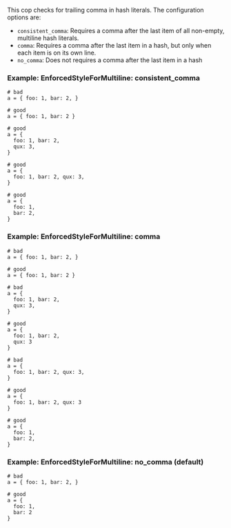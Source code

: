This cop checks for trailing comma in hash literals.
The configuration options are:

* `consistent_comma`: Requires a comma after the
last item of all non-empty, multiline hash literals.
* `comma`: Requires a comma after the last item in a hash,
but only when each item is on its own line.
* `no_comma`: Does not requires a comma after the
last item in a hash

### Example: EnforcedStyleForMultiline: consistent_comma

    # bad
    a = { foo: 1, bar: 2, }

    # good
    a = { foo: 1, bar: 2 }

    # good
    a = {
      foo: 1, bar: 2,
      qux: 3,
    }

    # good
    a = {
      foo: 1, bar: 2, qux: 3,
    }

    # good
    a = {
      foo: 1,
      bar: 2,
    }

### Example: EnforcedStyleForMultiline: comma

    # bad
    a = { foo: 1, bar: 2, }

    # good
    a = { foo: 1, bar: 2 }

    # bad
    a = {
      foo: 1, bar: 2,
      qux: 3,
    }

    # good
    a = {
      foo: 1, bar: 2,
      qux: 3
    }

    # bad
    a = {
      foo: 1, bar: 2, qux: 3,
    }

    # good
    a = {
      foo: 1, bar: 2, qux: 3
    }

    # good
    a = {
      foo: 1,
      bar: 2,
    }

### Example: EnforcedStyleForMultiline: no_comma (default)

    # bad
    a = { foo: 1, bar: 2, }

    # good
    a = {
      foo: 1,
      bar: 2
    }